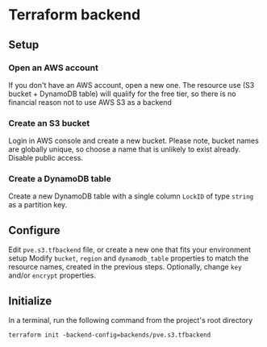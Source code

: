 # Terraform backend

## Setup
### Open an AWS account
If you don't have an AWS account, open a new one. The resource use (S3 bucket + DynamoDB table) will qualify for the free tier, so there is no financial reason not to use AWS S3 as a backend
### Create an S3 bucket
Login in AWS console and create a new bucket. Please note, bucket names are globally unique, so choose a name that is unlikely to exist already. Disable public access.
### Create a DynamoDB table
Create a new DynamoDB table with a single column `LockID` of type `string` as a partition key.

## Configure
Edit `pve.s3.tfbackend` file, or create a new one that fits your environment setup
Modify `bucket`, `region` and `dynamodb_table` properties to match the resource names, created in the previous steps.
Optionally, change `key` and/or `encrypt` properties.

## Initialize
In a terminal, run the following command from the project's root directory
```
terraform init -backend-config=backends/pve.s3.tfbackend
```